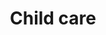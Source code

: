 ---
title: Child care
longTitle: 'Child care'
tags:
- gccommon
french:
- "[[Soin de lenfant]]"
narrowerTerm:
- "[[Infant care]]"
relatedTerm:
- "[[Daycare]]"
usedFor:
- "[[Care of the children]]"
- "[[Childcare]]"
---